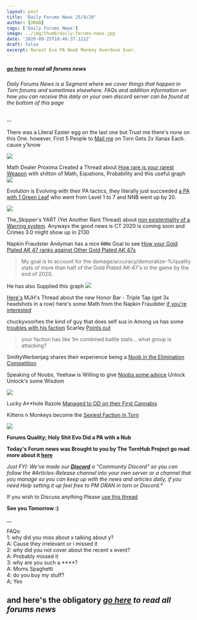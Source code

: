 ```yaml
---
layout: post
title: 'Daily Forums News 25/9/20'
author: [ORAN]
tags: ['Daily Forums News']
image: ../img/thumb/daily-forums-news.jpg
date: '2020-09-25T10:46:37.121Z'
draft: false
excerpt: Rarest Evo PA Noob Monkey Overdose Ever.
---
```


##### _[go here](../../tags/daily-forums-news/) to read all forums news_   



###### Daily Forums News is a Segment where we cover things that happen in Torn forums and sometimes elsewhere. FAQs and addition information on how you can receive this daily on your own discord server can be found at the bottom of this page  

--  

There was a Literal Easter egg on the last one but Trust me there's none on this One. however, First 5 People to [Mail me](https://www.torn.com/messages.php#/p=compose&XID=1778676) on Torn Gets 2x Xanax Each.
cause y'know

![](https://i.oran.pw/images/Tv7Cu.png)


Math Dealer Proxima Created a Thread about [How rare is your rarest Weapon](https://www.torn.com/forums.php#/p=threads&f=2&t=16187733&b=0&a=0) with shitton of Math, Equations, Probability and this useful graph  
![](https://i.gyazo.com/7759b470999b638c6381a4feaa37123f.png)  

Evolution is Evolving with their PA tactics, they literally just succeeded [a PA with 1 Green Leaf](https://www.torn.com/forums.php#/p=threads&f=16&t=16187522&b=0&a=0) who went from Level 1 to 7 and NNB went up by 20.  

![](https://cdn.discordapp.com/attachments/663839926101737472/758425051161952256/image1.png)  

The_Skipper's YART (Yet Another Rant Thread) about [non existentiality of a Warring system](https://www.torn.com/forums.php#/p=threads&f=2&t=16187818&b=0&a=0). Anyways the good news is CT 2020 is coming soon and Crimes 3.0 might show up in 2130  

Napkin Fraudster Andyman has a nice ~~little~~ Goal to see [How your Gold Plated AK 47 ranks against Other Gold Plated AK 47s](https://www.torn.com/forums.php#/p=threads&f=2&t=16187681&b=0&a=0)
>My goal is to account for the damage/accuracy/demoralize-%/quality stats of more than half of the Gold Plated AK-47's in the game by the end of 2020.

 He has also Supplied this graph
 ![](https://i.imgur.com/dz44YBR.png)  

[Here's](https://www.torn.com/forums.php#/p=threads&f=2&t=16187229&b=0&a=0) MJH's Thread about the new Honor Bar - Triple Tap (get 3x headshots in a row) here's some Math from the Napkin Fraudster [if you're interested](https://www.torn.com/forums.php?p=threads&f=2&t=16187231&b=0&a=0)

chuckyvoorhes the kind of guy that does self sus in Among us has some [troubles with his faction](https://www.torn.com/forums.php#/p=threads&f=2&t=16187587&b=0&a=0)
Scarley [Points out](https://www.torn.com/forums.php#/p=threads&f=2&t=16187587&b=0&a=0&to=20806560)
>your faction has like 1m combined battle stats... what group is attacking?

SmittyWerbenjag shares their experience being a [Noob in the Elimination Competition](https://www.torn.com/forums.php#/p=threads&f=2&t=16187583&b=0&a=0)

Speaking of Noobs, Yeehaw is Willing to give [Noobs some advice](https://www.torn.com/forums.php#/p=threads&f=2&t=16187403&b=0&a=0) Unlock Unlock's some Wisdom  

![](https://i.imgflip.com/4g0inj.jpg)     

Lucky A**hole Razole [Managed to OD on their First Cannabis](https://www.torn.com/forums.php#/p=threads&f=16&t=16187773&b=0&a=0)  

Kittens n Monkeys become the [Sexiest Faction in Torn](https://www.torn.com/forums.php#/p=threads&f=16&t=16187454&b=0&a=0)  

![](https://cdn.discordapp.com/attachments/578571296988725249/758302457687572510/facccc.PNG)

**Forums Quality; Holy Shit Evo Did a PA with a Nub**  

**Today's Forum news was Brought to you by The TornHub Project go read more about it [here](https://torn.oran.pw/welcome-to-tornhub/)**   

_Just FYI: We've made our **[Discord](https://discord.gg/yvNCTXB)** a "Community Discord" so you can follow the #Articles-Release channel into your own server or a channel that you manage so you can keep up with the news and articles daily, if you need Help setting it up feel free to PM ORAN in torn or Discord.*_   

If you wish to Discuss anything Please [use this thread](https://www.torn.com/forums.php#/p=threads&f=2&t=16166542)   

**See you Tomorrow :)**  

__

FAQs:  
1: why did you miss about x talking about y?  
A: Cause they irrelevant or i missed it   
2: why did you not cover about the recent x event?  
A: Probably missed it  
3: why are you such a ****?  
A: Moms Spaghetti  
4: do you buy my stuff?  
A; Yes  

## and here's the obligatory _[go here](../../tags/daily-forums-news/) to read all forums news_  

